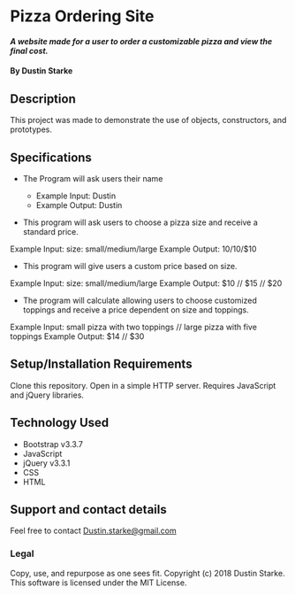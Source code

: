 # Pizza Ordering Site

#### _A website made for a user to order a customizable pizza and view the final cost._

#### By Dustin Starke

## Description

This project was made to demonstrate the use of objects, constructors, and prototypes.

## Specifications

* The Program will ask users their name

    * Example Input: Dustin
    * Example Output: Dustin

* This program will ask users to choose a pizza size and receive a standard price.

Example Input: size: small/medium/large
Example Output: $10/$10/$10

* This program will give users a custom price based on size.

Example Input: size: small/medium/large
Example Output: $10 // $15 // $20

* The program will calculate allowing users to choose customized toppings and receive a price dependent on size and toppings.

Example Input: small pizza with two toppings // large pizza with five toppings
Example Output: $14 // $30

## Setup/Installation Requirements

Clone this repository. Open in a simple HTTP server. Requires JavaScript and jQuery libraries.
<!-- It is found at [Github Pages](https://dustgit.github.io/pizza-order). -->

## Technology Used

* Bootstrap v3.3.7
* JavaScript
* jQuery v3.3.1
* CSS
* HTML

## Support and contact details

Feel free to contact Dustin.starke@gmail.com

### Legal

Copy, use, and repurpose as one sees fit. Copyright (c) 2018 Dustin Starke.
This software is licensed under the MIT License.
